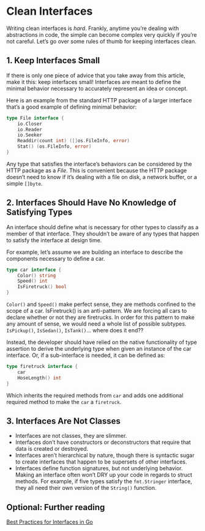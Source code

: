 # Clean Interfaces

Writing clean interfaces is *hard*. Frankly, anytime you’re dealing with abstractions in code, the simple can become complex very quickly if you’re not careful. Let’s go over some rules of thumb for keeping interfaces clean.

## 1. Keep Interfaces Small

If there is only one piece of advice that you take away from this article, make it this: keep interfaces small! Interfaces are meant to define the minimal behavior necessary to accurately represent an idea or concept.

Here is an example from the standard HTTP package of a larger interface that’s a good example of defining minimal behavior:

```go
type File interface {
    io.Closer
    io.Reader
    io.Seeker
    Readdir(count int) ([]os.FileInfo, error)
    Stat() (os.FileInfo, error)
}
```

Any type that satisfies the interface’s behaviors can be considered by the HTTP package as a *File*. This is convenient because the HTTP package doesn’t need to know if it’s dealing with a file on disk, a network buffer, or a simple `[]byte`.

## 2. Interfaces Should Have No Knowledge of Satisfying Types

An interface should define what is necessary for other types to classify as a member of that interface. They shouldn’t be aware of any types that happen to satisfy the interface at design time.

For example, let’s assume we are building an interface to describe the components necessary to define a car.

```go
type car interface {
	Color() string
	Speed() int
	IsFiretruck() bool
}
```

`Color()` and `Speed()` make perfect sense, they are methods confined to the scope of a car. IsFiretruck() is an anti-pattern. We are forcing all cars to declare whether or not they are firetrucks. In order for this pattern to make any amount of sense, we would need a whole list of possible subtypes. `IsPickup()`, `IsSedan()`, `IsTank()`… where does it end??

Instead, the developer should have relied on the native functionality of type assertion to derive the underlying type when given an instance of the car interface. Or, if a sub-interface is needed, it can be defined as:

```go
type firetruck interface {
	car
	HoseLength() int
}
```

Which inherits the required methods from `car` and adds one additional required method to make the `car` a `firetruck`.

## 3. Interfaces Are Not Classes

* Interfaces are not classes, they are slimmer.
* Interfaces don’t have constructors or deconstructors that require that data is created or destroyed.
* Interfaces aren’t hierarchical by nature, though there is syntactic sugar to create interfaces that happen to be supersets of other interfaces.
* Interfaces define function signatures, but not underlying behavior. Making an interface often won’t DRY up your code in regards to struct methods. For example, if five types satisfy the `fmt.Stringer` interface, they all need their own version of the `String()` function.

## Optional: Further reading

[Best Practices for Interfaces in Go](https://blog.boot.dev/golang/golang-interfaces/)